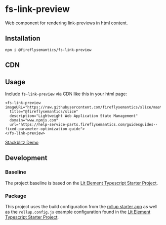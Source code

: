 # fs-link-preview

Web component for rendering link-previews in html content.

## Installation

`npm i @fireflysemantics/fs-link-preview`

## CDN 

<script src="https://unpkg.com/@fireflysemantics/fs-link-preview"></script>

## Usage

Include `fs-link-preview` via CDN like this in your html page:

```
<fs-link-preview imageURL="https://raw.githubusercontent.com/fireflysemantics/slice/master/logoslicelogo.png"
  title="@fireflysemantics/slice"
  description="Lightweight Web Application State Management"
  domain="www.npmjs.com"
  url="https://help-service-parts.fireflysemantics.com/guidesguides--fixed-parameter-optimization-guide">
</fs-link-preview>
```

[Stackblitz Demo](https://stackblitz.com/edit/typescript-fs-link-preview)

## Development

### Baseline

The project baseline is based on the [Lit Element Typescript Starter Project](https://fireflysemantics.medium.com/lit-element-resources-94038d5f2506).

### Package

This project uses the build configuration
from the [rollup starter app](https://github.com/rollup/rollup-starter-app/blob/master/package.json) as well as the `rollup.config.js` example configuration found in the [Lit Element Typescript Starter Project](https://fireflysemantics.medium.com/lit-element-resources-94038d5f2506).
